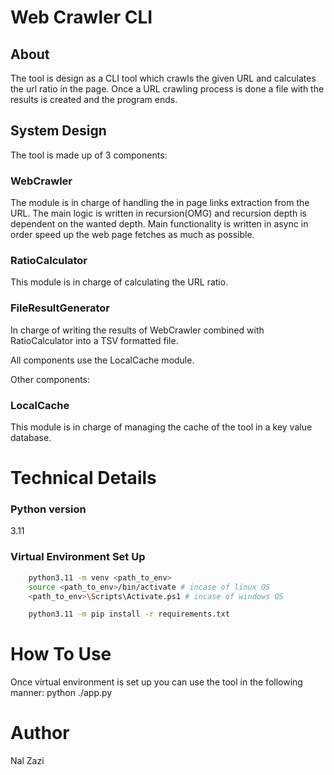 # Web Crawler CLI

## About
The tool is design as a CLI tool which crawls the given URL and calculates the url ratio in the page.
Once a URL crawling process is done a file with the results is created and the program ends.

## System Design
The tool is made up of 3 components:
### WebCrawler
The module is in charge of handling the in page links extraction from the URL.
The main logic is written in recursion(OMG) and recursion depth is dependent on the wanted depth.
Main functionality is written in async in order speed up the web page fetches as much as possible.

### RatioCalculator
This module is in charge of calculating the URL ratio.

### FileResultGenerator
In charge of writing the results of WebCrawler combined with RatioCalculator into a TSV formatted file.

All components use the LocalCache module.

Other components:
### LocalCache
This module is in charge of managing the cache of the tool in a key value database.

# Technical Details
### Python version
3.11

### Virtual Environment Set Up
``` bash 
    python3.11 -m venv <path_to_env>
    source <path_to_env>/bin/activate # incase of linux OS
    <path_to_env>\Scripts\Activate.ps1 # incase of windows OS

    python3.11 -m pip install -r requirements.txt
```

# How To Use
Once virtual environment is set up you can use the tool in the following manner:
python ./app.py <url> <depth>

# Author
Nal Zazi
